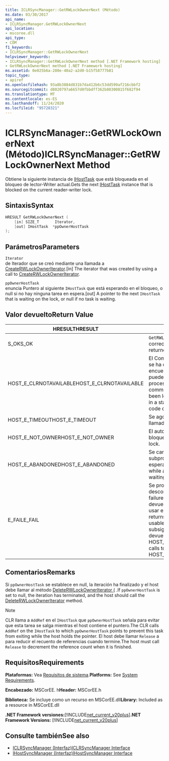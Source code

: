 ```yaml
---
title: ICLRSyncManager::GetRWLockOwnerNext (Método)
ms.date: 03/30/2017
api_name:
- ICLRSyncManager.GetRWLockOwnerNext
api_location:
- mscoree.dll
api_type:
- COM
f1_keywords:
- ICLRSyncManager::GetRWLockOwnerNext
helpviewer_keywords:
- ICLRSyncManager::GetRWLockOwnerNext method [.NET Framework hosting]
- GetRWLockOwnerNext method [.NET Framework hosting]
ms.assetid: 0e025b6a-280e-40a2-a2d0-b15f58777b81
topic_type:
- apiref
ms.openlocfilehash: 93a8b3884d831b7da412b6c53dd599af216cbbf2
ms.sourcegitcommit: d8020797a6657d0fbbdff362b80300815f682f94
ms.translationtype: MT
ms.contentlocale: es-ES
ms.lasthandoff: 11/24/2020
ms.locfileid: "95728321"
---
```

# <a name="iclrsyncmanagergetrwlockownernext-method"></a><span data-ttu-id="fc499-102">ICLRSyncManager::GetRWLockOwnerNext (Método)</span><span class="sxs-lookup"><span data-stu-id="fc499-102">ICLRSyncManager::GetRWLockOwnerNext Method</span></span>

<span data-ttu-id="fc499-103">Obtiene la siguiente instancia de [IHostTask](ihosttask-interface.md) que está bloqueada en el bloqueo de lector-Writer actual.</span><span class="sxs-lookup"><span data-stu-id="fc499-103">Gets the next [IHostTask](ihosttask-interface.md) instance that is blocked on the current reader-writer lock.</span></span>  
  
## <a name="syntax"></a><span data-ttu-id="fc499-104">Sintaxis</span><span class="sxs-lookup"><span data-stu-id="fc499-104">Syntax</span></span>  
  
```cpp
HRESULT GetRWLockOwnerNext (  
    [in] SIZE_T       Iterator,  
    [out] IHostTask  *ppOwnerHostTask  
);  
```  
  
## <a name="parameters"></a><span data-ttu-id="fc499-105">Parámetros</span><span class="sxs-lookup"><span data-stu-id="fc499-105">Parameters</span></span>  

 `Iterator`  
 <span data-ttu-id="fc499-106">de Iterador que se creó mediante una llamada a [CreateRWLockOwnerIterator](iclrsyncmanager-createrwlockowneriterator-method.md).</span><span class="sxs-lookup"><span data-stu-id="fc499-106">[in] The iterator that was created by using a call to [CreateRWLockOwnerIterator](iclrsyncmanager-createrwlockowneriterator-method.md).</span></span>  
  
 `ppOwnerHostTask`  
 <span data-ttu-id="fc499-107">enuncia Puntero al siguiente `IHostTask` que está esperando en el bloqueo, o null si no hay ninguna tarea en espera.</span><span class="sxs-lookup"><span data-stu-id="fc499-107">[out] A pointer to the next `IHostTask` that is waiting on the lock, or null if no task is waiting.</span></span>  
  
## <a name="return-value"></a><span data-ttu-id="fc499-108">Valor devuelto</span><span class="sxs-lookup"><span data-stu-id="fc499-108">Return Value</span></span>  
  
|<span data-ttu-id="fc499-109">HRESULT</span><span class="sxs-lookup"><span data-stu-id="fc499-109">HRESULT</span></span>|<span data-ttu-id="fc499-110">Descripción</span><span class="sxs-lookup"><span data-stu-id="fc499-110">Description</span></span>|  
|-------------|-----------------|  
|<span data-ttu-id="fc499-111">S_OK</span><span class="sxs-lookup"><span data-stu-id="fc499-111">S_OK</span></span>|<span data-ttu-id="fc499-112">`GetRWLockOwnerNext` se devolvió correctamente.</span><span class="sxs-lookup"><span data-stu-id="fc499-112">`GetRWLockOwnerNext` returned successfully.</span></span>|  
|<span data-ttu-id="fc499-113">HOST_E_CLRNOTAVAILABLE</span><span class="sxs-lookup"><span data-stu-id="fc499-113">HOST_E_CLRNOTAVAILABLE</span></span>|<span data-ttu-id="fc499-114">El Common Language Runtime (CLR) no se ha cargado en un proceso o el CLR se encuentra en un estado en el que no puede ejecutar código administrado ni procesar la llamada correctamente.</span><span class="sxs-lookup"><span data-stu-id="fc499-114">The common language runtime (CLR) has not been loaded into a process, or the CLR is in a state in which it cannot run managed code or process the call successfully.</span></span>|  
|<span data-ttu-id="fc499-115">HOST_E_TIMEOUT</span><span class="sxs-lookup"><span data-stu-id="fc499-115">HOST_E_TIMEOUT</span></span>|<span data-ttu-id="fc499-116">Se agotó el tiempo de espera de la llamada.</span><span class="sxs-lookup"><span data-stu-id="fc499-116">The call timed out.</span></span>|  
|<span data-ttu-id="fc499-117">HOST_E_NOT_OWNER</span><span class="sxs-lookup"><span data-stu-id="fc499-117">HOST_E_NOT_OWNER</span></span>|<span data-ttu-id="fc499-118">El autor de la llamada no posee el bloqueo.</span><span class="sxs-lookup"><span data-stu-id="fc499-118">The caller does not own the lock.</span></span>|  
|<span data-ttu-id="fc499-119">HOST_E_ABANDONED</span><span class="sxs-lookup"><span data-stu-id="fc499-119">HOST_E_ABANDONED</span></span>|<span data-ttu-id="fc499-120">Se canceló un evento mientras un subproceso o fibra bloqueados estaba esperando en él.</span><span class="sxs-lookup"><span data-stu-id="fc499-120">An event was canceled while a blocked thread or fiber was waiting on it.</span></span>|  
|<span data-ttu-id="fc499-121">E_FAIL</span><span class="sxs-lookup"><span data-stu-id="fc499-121">E_FAIL</span></span>|<span data-ttu-id="fc499-122">Se produjo un error grave desconocido.</span><span class="sxs-lookup"><span data-stu-id="fc499-122">An unknown catastrophic failure occurred.</span></span> <span data-ttu-id="fc499-123">Cuando un método devuelve E_FAIL, CLR ya no se puede usar en el proceso.</span><span class="sxs-lookup"><span data-stu-id="fc499-123">When a method returns E_FAIL, the CLR is no longer usable within the process.</span></span> <span data-ttu-id="fc499-124">Las llamadas subsiguientes a métodos de hospedaje devuelven HOST_E_CLRNOTAVAILABLE.</span><span class="sxs-lookup"><span data-stu-id="fc499-124">Subsequent calls to hosting methods return HOST_E_CLRNOTAVAILABLE.</span></span>|  
  
## <a name="remarks"></a><span data-ttu-id="fc499-125">Comentarios</span><span class="sxs-lookup"><span data-stu-id="fc499-125">Remarks</span></span>  

 <span data-ttu-id="fc499-126">Si `ppOwnerHostTask` se establece en null, la iteración ha finalizado y el host debe llamar al método [DeleteRWLockOwnerIterator (](iclrsyncmanager-deleterwlockowneriterator-method.md) .</span><span class="sxs-lookup"><span data-stu-id="fc499-126">If `ppOwnerHostTask` is set to null, the iteration has terminated, and the host should call the [DeleteRWLockOwnerIterator](iclrsyncmanager-deleterwlockowneriterator-method.md) method.</span></span>  
  
> [!NOTE]
> <span data-ttu-id="fc499-127">CLR llama a `AddRef` en el `IHostTask` que `ppOwnerHostTask` señala para evitar que esta tarea se salga mientras el host contiene el puntero.</span><span class="sxs-lookup"><span data-stu-id="fc499-127">The CLR calls `AddRef` on the `IHostTask` to which `ppOwnerHostTask` points to prevent this task from exiting while the host holds the pointer.</span></span> <span data-ttu-id="fc499-128">El host debe llamar `Release` a para reducir el recuento de referencias cuando termine.</span><span class="sxs-lookup"><span data-stu-id="fc499-128">The host must call `Release` to decrement the reference count when it is finished.</span></span>  
  
## <a name="requirements"></a><span data-ttu-id="fc499-129">Requisitos</span><span class="sxs-lookup"><span data-stu-id="fc499-129">Requirements</span></span>  

 <span data-ttu-id="fc499-130">**Plataformas:** Vea [Requisitos de sistema](../../get-started/system-requirements.md).</span><span class="sxs-lookup"><span data-stu-id="fc499-130">**Platforms:** See [System Requirements](../../get-started/system-requirements.md).</span></span>  
  
 <span data-ttu-id="fc499-131">**Encabezado:** MSCorEE. h</span><span class="sxs-lookup"><span data-stu-id="fc499-131">**Header:** MSCorEE.h</span></span>  
  
 <span data-ttu-id="fc499-132">**Biblioteca:** Se incluye como un recurso en MSCorEE.dll</span><span class="sxs-lookup"><span data-stu-id="fc499-132">**Library:** Included as a resource in MSCorEE.dll</span></span>  
  
 <span data-ttu-id="fc499-133">**.NET Framework versiones:**[!INCLUDE[net_current_v20plus](../../../../includes/net-current-v20plus-md.md)]</span><span class="sxs-lookup"><span data-stu-id="fc499-133">**.NET Framework Versions:** [!INCLUDE[net_current_v20plus](../../../../includes/net-current-v20plus-md.md)]</span></span>  
  
## <a name="see-also"></a><span data-ttu-id="fc499-134">Consulte también</span><span class="sxs-lookup"><span data-stu-id="fc499-134">See also</span></span>

- [<span data-ttu-id="fc499-135">ICLRSyncManager (Interfaz)</span><span class="sxs-lookup"><span data-stu-id="fc499-135">ICLRSyncManager Interface</span></span>](iclrsyncmanager-interface.md)
- [<span data-ttu-id="fc499-136">IHostSyncManager (Interfaz)</span><span class="sxs-lookup"><span data-stu-id="fc499-136">IHostSyncManager Interface</span></span>](ihostsyncmanager-interface.md)
